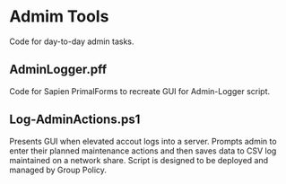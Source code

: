 # Admim Tools
Code for day-to-day admin tasks.

## AdminLogger.pff
Code for Sapien PrimalForms to recreate GUI for Admin-Logger script.

## Log-AdminActions.ps1
Presents GUI when elevated accout logs into a server. 
Prompts admin to enter their planned maintenance actions and then saves data to CSV log maintained on a network share.
Script is designed to be deployed and managed by Group Policy.
